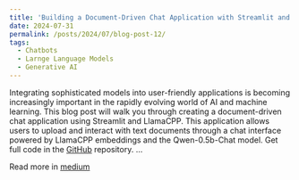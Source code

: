 ```yaml
---
title: 'Building a Document-Driven Chat Application with Streamlit and LlamaCPP'
date: 2024-07-31
permalink: /posts/2024/07/blog-post-12/
tags:
  - Chatbots
  - Larnge Language Models
  - Generative AI
---
```


Integrating sophisticated models into user-friendly applications is becoming increasingly important in the rapidly evolving world of AI and machine learning. This blog post will walk you through creating a document-driven chat application using Streamlit and LlamaCPP. This application allows users to upload and interact with text documents through a chat interface powered by LlamaCPP embeddings and the Qwen-0.5b-Chat model. Get full code in the [GitHub](https://github.com/rafsunsheikh/learning_llm) repository. ...

Read more in [medium](https://medium.com/@rafsunsheikh116/building-a-document-driven-chat-application-with-streamlit-and-llamacpp-d8c62a4e842b)
